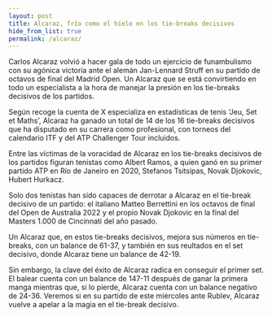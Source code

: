 ```yaml
---
layout: post
title: Alcaraz, frío como el hielo en los tie-breaks decisivos
hide_from_list: true
permalink: /alcaraz/
---
```

Carlos Alcaraz volvió a hacer gala de todo un ejercicio de funambulismo con su agónica victoria ante el alemán Jan-Lennard Struff en su partido de octavos de final del Madrid Open. Un Alcaraz que se está convirtiendo en todo un especialista a la hora de manejar la presión en los tie-breaks decisivos de los partidos.

Según recoge la cuenta de X especializa en estadísticas de tenis ‘Jeu, Set et Maths’, Alcaraz ha ganado un total de 14 de los 16 tie-breaks decisivos que ha disputado en su carrera como profesional, con torneos del calendario ITF y del ATP Challenger Tour incluidos.

Entre las víctimas de la voracidad de Alcaraz en los tie-breaks decisivos de los partidos figuran tenistas como Albert Ramos, a quien ganó en su primer partido ATP en Río de Janeiro en 2020, Stefanos Tsitsipas, Novak Djokovic, Hubert Hurkacz.

Solo dos tenistas han sido capaces de derrotar a Alcaraz en el tie-break decisivo de un partido: el italiano Matteo Berrettini en los octavos de final del Open de Australia 2022 y el propio Novak Djokovic en la final del Masters 1.000 de Cincinnati del año pasado.

Un Alcaraz que, en estos tie-breaks decisivos, mejora sus números en tie-breaks, con un balance de 61-37, y también en sus reultados en el set decisivo, donde Alcaraz tiene un balance de 42-19.

Sin embargo, la clave del éxito de Alcaraz radica en conseguir el primer set. El balear cuenta con un balance de 147-11 después de ganar la primera manga mientras que, si lo pierde, Alcaraz cuenta con un balance negativo de 24-36. Veremos si en su partido de este miércoles ante Rublev, Alcaraz vuelve a apelar a la magia en el tie-break decisivo.
